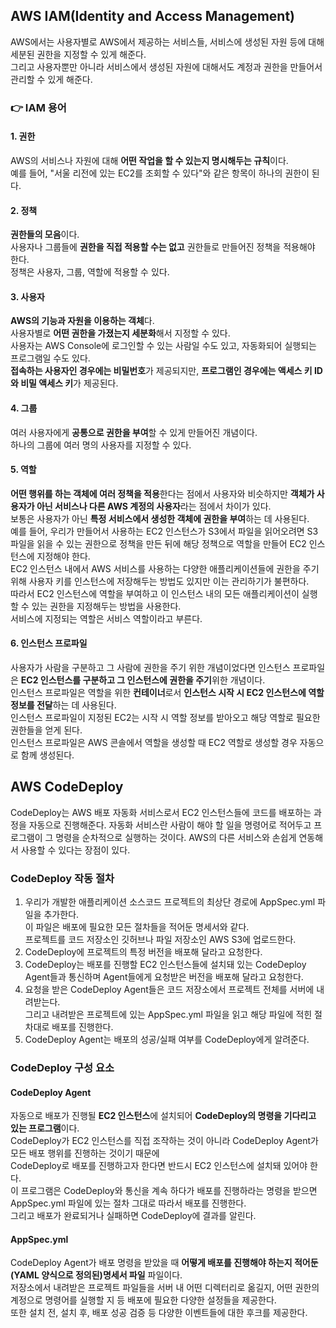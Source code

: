 ## AWS IAM(Identity and Access Management)

AWS에서는 사용자별로 AWS에서 제공하는 서비스들, 서비스에 생성된 자원 등에 대해 세분된 권한을 지정할 수 있게 해준다.  
그리고 사용자뿐만 아니라 서비스에서 생성된 자원에 대해서도 계정과 권한을 만들어서 관리할 수 있게 해준다.

### 👉 IAM 용어

#### 1. 권한

AWS의 서비스나 자원에 대해 **어떤 작업을 할 수 있는지 명시해두는 규칙**이다.  
예를 들어, "서울 리전에 있는 EC2를 조회할 수 있다"와 같은 항목이 하나의 권한이 된다.

#### 2. 정책

**권한들의 모음**이다.  
사용자나 그룹들에 **권한을 직접 적용할 수는 없고** 권한들로 만들어진 정책을 적용해야 한다.  
정책은 사용자, 그룹, 역할에 적용할 수 있다.

#### 3. 사용자

**AWS의 기능과 자원을 이용하는 객체**다.  
사용자별로 **어떤 권한을 가졌는지 세분화**해서 지정할 수 있다.  
사용자는 AWS Console에 로그인할 수 있는 사람일 수도 있고, 자동화되어 실행되는 프로그램일 수도 있다.  
**접속하는 사용자인 경우에는 비밀번호**가 제공되지만, **프로그램인 경우에는 액세스 키 ID와 비밀 액세스 키**가 제공된다.

#### 4. 그룹

여러 사용자에게 **공통으로 권한을 부여**할 수 있게 만들어진 개념이다.  
하나의 그룹에 여러 명의 사용자를 지정할 수 있다.

#### 5. 역할

**어떤 행위를 하는 객체에 여러 정책을 적용**한다는 점에서 사용자와 비슷하지만 **객체가 사용자가 아닌 서비스나 다른 AWS 계정의 사용자**라는 점에서 차이가 있다.  
보통은 사용자가 아닌 **특정 서비스에서 생성한 객체에 권한을 부여**하는 데 사용된다.  
예를 들어, 우리가 만들어서 사용하는 EC2 인스턴스가 S3에서 파일을 읽어오려면 S3 파일을 읽을 수 있는 권한으로 정책을 만든 뒤에 해당 정책으로 역할을 만들어 EC2 인스턴스에 지정해야 한다.  
EC2 인스턴스 내에서 AWS 서비스를 사용하는 다양한 애플리케이션들에 권한을 주기 위해 사용자 키를 인스턴스에 저장해두는 방법도 있지만 이는 관리하기가 불편하다.  
따라서 EC2 인스턴스에 역할을 부여하고 이 인스턴스 내의 모든 애플리케이션이 실행할 수 있는 권한을 지정해두는 방법을 사용한다.  
서비스에 지정되는 역할은 서비스 역할이라고 부른다.

#### 6. 인스턴스 프로파일

사용자가 사람을 구분하고 그 사람에 권한을 주기 위한 개념이었다면 인스턴스 프로파일은 **EC2 인스턴스를 구분하고 그 인스턴스에 권한을 주기**위한 개념이다.  
인스턴스 프로파일은 역할을 위한 **컨테이너**로서 **인스턴스 시작 시 EC2 인스턴스에 역할 정보를 전달**하는 데 사용된다.  
인스턴스 프로파일이 지정된 EC2는 시작 시 역할 정보를 받아오고 해당 역할로 필요한 권한들을 얻게 된다.  
인스턴스 프로파일은 AWS 콘솔에서 역할을 생성할 때 EC2 역할로 생성할 경우 자동으로 함께 생성된다.

## AWS CodeDeploy

CodeDeploy는 AWS 배포 자동화 서비스로서 EC2 인스턴스들에 코드를 배포하는 과정을 자동으로 진행해준다.
자동화 서비스란 사람이 해야 할 일을 명령어로 적어두고 프로그램이 그 명령을 순차적으로 실행하는 것이다.
AWS의 다른 서비스와 손쉽게 연동해서 사용할 수 있다는 장점이 있다.

### CodeDeploy 작동 절차

1. 우리가 개발한 애플리케이션 소스코드 프로젝트의 최상단 경로에 AppSpec.yml 파일을 추가한다.  
   이 파일은 배포에 필요한 모든 절차들을 적어둔 명세서와 같다.  
   프로젝트를 코드 저장소인 깃허브나 파일 저장소인 AWS S3에 업로드한다.
2. CodeDeploy에 프로젝트의 특정 버전을 배포해 달라고 요청한다.
3. CodeDeploy는 배포를 진행할 EC2 인스턴스들에 설치돼 있는 CodeDeploy Agent들과 통신하며 Agent들에게 요청받은 버전을 배포해 달라고 요청한다.
4. 요청을 받은 CodeDeploy Agent들은 코드 저장소에서 프로젝트 전체를 서버에 내려받는다.  
   그리고 내려받은 프로젝트에 있는 AppSpec.yml 파일을 읽고 해당 파일에 적힌 절차대로 배포를 진행한다.
5. CodeDeploy Agent는 배포의 성공/실패 여부를 CodeDeploy에게 알려준다.

### CodeDeploy 구성 요소

#### CodeDeploy Agent

자동으로 배포가 진행될 **EC2 인스턴스**에 설치되어 **CodeDeploy의 명령을 기다리고 있는 프로그램**이다.  
CodeDeploy가 EC2 인스턴스를 직접 조작하는 것이 아니라 CodeDeploy Agent가 모든 배포 행위를 진행하는 것이기 때문에  
CodeDeploy로 배포를 진행하고자 한다면 반드시 EC2 인스턴스에 설치돼 있어야 한다.  
이 프로그램은 CodeDeploy와 통신을 계속 하다가 배포를 진행하라는 명령을 받으면 AppSpec.yml 파일에 있는 절차 그대로 따라서 배포를 진행한다.  
그리고 배포가 완료되거나 실패하면 CodeDeploy에 결과를 알린다.

#### AppSpec.yml

CodeDeploy Agent가 배포 명령을 받았을 때 **어떻게 배포를 진행해야 하는지 적어둔 (YAML 양식으로 정의된)명세서 파일** 파일이다.  
저장소에서 내려받은 프로젝트 파일들을 서버 내 어떤 디렉터리로 옮길지, 어떤 권한의 계정으로 명령어를 실행할 지 등 배포에 필요한 다양한 설정들을 제공한다.  
또한 설치 전, 설치 후, 배포 성공 검증 등 다양한 이벤트들에 대한 후크를 제공한다.
